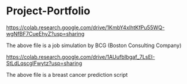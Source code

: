 # Project-Portfolio

https://colab.research.google.com/drive/1KmbY4xlhtKfPu55WQ-wgNfBF7CueEhyZ?usp=sharing

The above file is a job simulation by BCG (Boston Consulting Company)


https://colab.research.google.com/drive/1AUufbIbgaf_7LsEI-StLdLqscgIFwytz?usp=sharing

The above file is a breast cancer prediction script 


